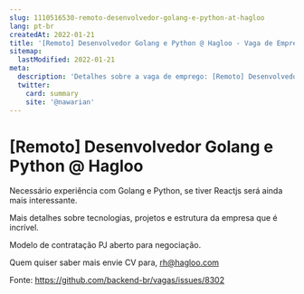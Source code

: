 ```yaml
---
slug: 1110516530-remoto-desenvolvedor-golang-e-python-at-hagloo
lang: pt-br
createdAt: 2022-01-21
title: '[Remoto] Desenvolvedor Golang e Python @ Hagloo - Vaga de Emprego'
sitemap:
  lastModified: 2022-01-21
meta:
  description: 'Detalhes sobre a vaga de emprego: [Remoto] Desenvolvedor Golang e Python @ Hagloo'
  twitter:
    card: summary
    site: '@nawarian'
---
```


# [Remoto] Desenvolvedor Golang e Python @ Hagloo

Necessário experiência com Golang e Python, se tiver Reactjs será ainda mais interessante.

Mais detalhes sobre tecnologias, projetos e estrutura da empresa que é incrível.

Modelo de contratação PJ aberto para negociação. 

Quem quiser saber mais envie CV para, rh@hagloo.com 



Fonte: https://github.com/backend-br/vagas/issues/8302